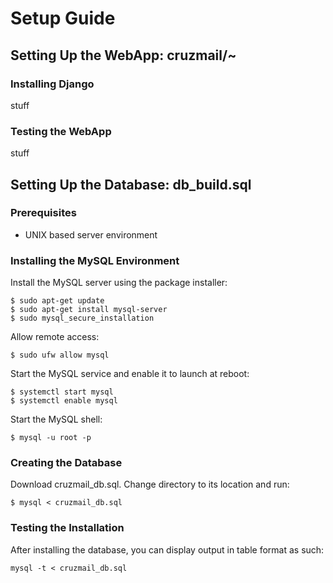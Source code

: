 # Setup Guide

## Setting Up the WebApp: cruzmail/~

### Installing Django

stuff

### Testing the WebApp

stuff



## Setting Up the Database: db_build.sql

### Prerequisites
* UNIX based server environment

### Installing the MySQL Environment

Install the MySQL server using the package installer:
```
$ sudo apt-get update
$ sudo apt-get install mysql-server
$ sudo mysql_secure_installation
```

Allow remote access:
```
$ sudo ufw allow mysql
```

Start the MySQL service and enable it to launch at reboot:
```
$ systemctl start mysql
$ systemctl enable mysql
```

Start the MySQL shell:
```
$ mysql -u root -p
```

### Creating the Database

Download cruzmail_db.sql. Change directory to its location and run:
```
$ mysql < cruzmail_db.sql
```

### Testing the Installation

After installing the database, you can display output in table format as such:
```
mysql -t < cruzmail_db.sql
```